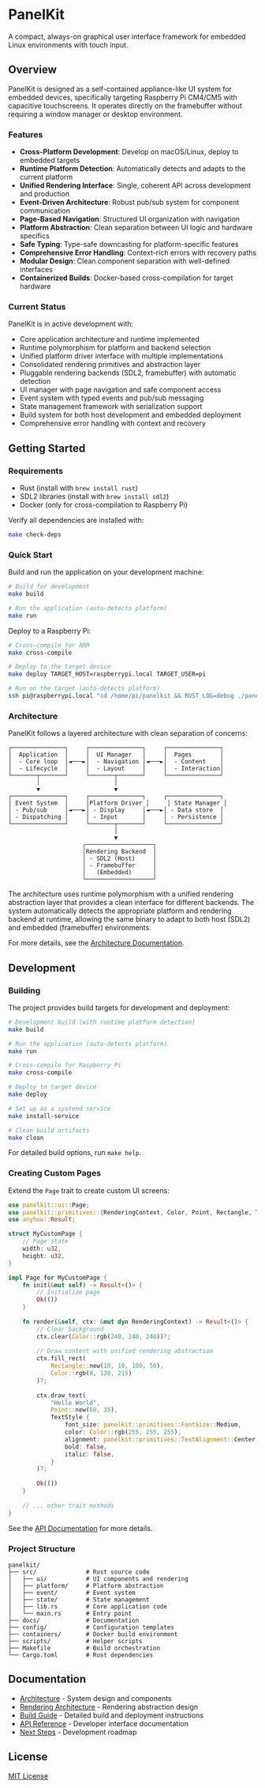 # PanelKit

A compact, always-on graphical user interface framework for embedded Linux environments with touch input.

## Overview

PanelKit is designed as a self-contained appliance-like UI system for embedded devices, specifically targeting Raspberry Pi CM4/CM5 with capacitive touchscreens. It operates directly on the framebuffer without requiring a window manager or desktop environment.

### Features

- **Cross-Platform Development**: Develop on macOS/Linux, deploy to embedded targets
- **Runtime Platform Detection**: Automatically detects and adapts to the current platform
- **Unified Rendering Interface**: Single, coherent API across development and production
- **Event-Driven Architecture**: Robust pub/sub system for component communication
- **Page-Based Navigation**: Structured UI organization with navigation
- **Platform Abstraction**: Clean separation between UI logic and hardware specifics
- **Safe Typing**: Type-safe downcasting for platform-specific features
- **Comprehensive Error Handling**: Context-rich errors with recovery paths
- **Modular Design**: Clean component separation with well-defined interfaces
- **Containerized Builds**: Docker-based cross-compilation for target hardware

### Current Status

PanelKit is in active development with:

- Core application architecture and runtime implemented
- Runtime polymorphism for platform and backend selection
- Unified platform driver interface with multiple implementations
- Consolidated rendering primitives and abstraction layer
- Pluggable rendering backends (SDL2, framebuffer) with automatic detection
- UI manager with page navigation and safe component access
- Event system with typed events and pub/sub messaging
- State management framework with serialization support
- Build system for both host development and embedded deployment
- Comprehensive error handling with context and recovery

## Getting Started

### Requirements

- Rust (install with `brew install rust`)
- SDL2 libraries (install with `brew install sdl2`)
- Docker (only for cross-compilation to Raspberry Pi)

Verify all dependencies are installed with:

```bash
make check-deps
```

### Quick Start

Build and run the application on your development machine:

```bash
# Build for development
make build

# Run the application (auto-detects platform)
make run
```

Deploy to a Raspberry Pi:

```bash
# Cross-compile for ARM
make cross-compile

# Deploy to the target device
make deploy TARGET_HOST=raspberrypi.local TARGET_USER=pi

# Run on the target (auto-detects platform)
ssh pi@raspberrypi.local "cd /home/pi/panelkit && RUST_LOG=debug ./panelkit"
```

### Architecture

PanelKit follows a layered architecture with clean separation of concerns:

```
┌───────────────┐     ┌───────────────┐     ┌───────────────┐
│  Application  │     │  UI Manager   │     │  Pages        │
│  - Core loop  │◄───►│  - Navigation │◄───►│  - Content    │
│  - Lifecycle  │     │  - Layout     │     │  - Interaction│
└───────┬───────┘     └───────┬───────┘     └───────────────┘
        │                     │
        ▼                     ▼
┌───────────────┐     ┌───────────────┐     ┌───────────────┐
│ Event System  │     │Platform Driver │     │ State Manager │
│ - Pub/sub     │◄───►│ - Display     │◄───►│ - Data store  │
│ - Dispatching │     │ - Input       │     │ - Persistence │
└───────────────┘     └───────┬───────┘     └───────────────┘
                              │
                              ▼
                     ┌───────────────────┐
                     │Rendering Backend  │
                     │ - SDL2 (Host)     │
                     │ - Framebuffer     │
                     │   (Embedded)      │
                     └───────────────────┘
```

The architecture uses runtime polymorphism with a unified rendering abstraction layer that provides a clean interface for different backends. The system automatically detects the appropriate platform and rendering backend at runtime, allowing the same binary to adapt to both host (SDL2) and embedded (framebuffer) environments.

For more details, see the [Architecture Documentation](docs/ARCHITECTURE.md).

## Development

### Building

The project provides build targets for development and deployment:

```bash
# Development build (with runtime platform detection)
make build

# Run the application (auto-detects platform)
make run

# Cross-compile for Raspberry Pi
make cross-compile

# Deploy to target device
make deploy

# Set up as a systemd service
make install-service

# Clean build artifacts
make clean
```

For detailed build options, run `make help`.

### Creating Custom Pages

Extend the `Page` trait to create custom UI screens:

```rust
use panelkit::ui::Page;
use panelkit::primitives::{RenderingContext, Color, Point, Rectangle, TextStyle};
use anyhow::Result;

struct MyCustomPage {
    // Page state
    width: u32,
    height: u32,
}

impl Page for MyCustomPage {
    fn init(&mut self) -> Result<()> {
        // Initialize page
        Ok(())
    }
    
    fn render(&self, ctx: &mut dyn RenderingContext) -> Result<()> {
        // Clear background
        ctx.clear(Color::rgb(240, 240, 240))?;
        
        // Draw content with unified rendering abstraction
        ctx.fill_rect(
            Rectangle::new(10, 10, 100, 50),
            Color::rgb(0, 120, 215)
        )?;
        
        ctx.draw_text(
            "Hello World",
            Point::new(60, 35),
            TextStyle {
                font_size: panelkit::primitives::FontSize::Medium,
                color: Color::rgb(255, 255, 255),
                alignment: panelkit::primitives::TextAlignment::Center,
                bold: false,
                italic: false,
            }
        )?;
        
        Ok(())
    }
    
    // ... other trait methods
}
```

See the [API Documentation](docs/API.md) for more details.

### Project Structure

```
panelkit/
├── src/              # Rust source code
│   ├── ui/           # UI components and rendering
│   ├── platform/     # Platform abstraction
│   ├── event/        # Event system
│   ├── state/        # State management
│   ├── lib.rs        # Core application code
│   └── main.rs       # Entry point
├── docs/             # Documentation
├── config/           # Configuration templates
├── containers/       # Docker build environment
├── scripts/          # Helper scripts
├── Makefile          # Build orchestration
└── Cargo.toml        # Rust dependencies
```

## Documentation

- [Architecture](docs/ARCHITECTURE.md) - System design and components
- [Rendering Architecture](docs/RENDERING_ARCHITECTURE.md) - Rendering abstraction design
- [Build Guide](docs/BUILD.md) - Detailed build and deployment instructions
- [API Reference](docs/API.md) - Developer interface documentation
- [Next Steps](docs/NEXT_STEPS.md) - Development roadmap

## License

[MIT License](LICENSE)